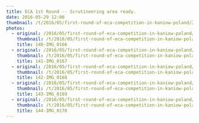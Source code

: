 ```yaml
---
title: ECA 1st Round -- Scrutineering area ready.
date: 2016-05-29 12:00
thumbnail: /t/2016/05/first-round-of-eca-competition-in-kaniow-poland/27-05-2016-scrutineering-area-ready/140-img_0166.jpg
photos:
  - original: /2016/05/first-round-of-eca-competition-in-kaniow-poland/27-05-2016-scrutineering-area-ready/140-img_0166.jpg
    thumbnail: /t/2016/05/first-round-of-eca-competition-in-kaniow-poland/27-05-2016-scrutineering-area-ready/140-img_0166.jpg
    title: 140-IMG_0166
  - original: /2016/05/first-round-of-eca-competition-in-kaniow-poland/27-05-2016-scrutineering-area-ready/141-img_0167.jpg
    thumbnail: /t/2016/05/first-round-of-eca-competition-in-kaniow-poland/27-05-2016-scrutineering-area-ready/141-img_0167.jpg
    title: 141-IMG_0167
  - original: /2016/05/first-round-of-eca-competition-in-kaniow-poland/27-05-2016-scrutineering-area-ready/142-img_0168.jpg
    thumbnail: /t/2016/05/first-round-of-eca-competition-in-kaniow-poland/27-05-2016-scrutineering-area-ready/142-img_0168.jpg
    title: 142-IMG_0168
  - original: /2016/05/first-round-of-eca-competition-in-kaniow-poland/27-05-2016-scrutineering-area-ready/143-img_0169.jpg
    thumbnail: /t/2016/05/first-round-of-eca-competition-in-kaniow-poland/27-05-2016-scrutineering-area-ready/143-img_0169.jpg
    title: 143-IMG_0169
  - original: /2016/05/first-round-of-eca-competition-in-kaniow-poland/27-05-2016-scrutineering-area-ready/144-img_0170.jpg
    thumbnail: /t/2016/05/first-round-of-eca-competition-in-kaniow-poland/27-05-2016-scrutineering-area-ready/144-img_0170.jpg
    title: 144-IMG_0170
---
```


